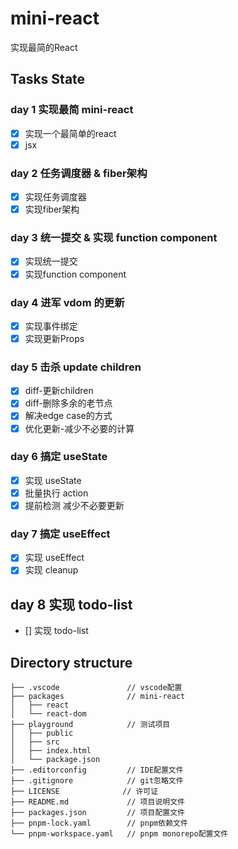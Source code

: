 # mini-react

实现最简的React

## Tasks State

### day 1 实现最简 mini-react

- [x] 实现一个最简单的react
- [x] jsx

### day 2 任务调度器 & fiber架构

- [x] 实现任务调度器
- [x] 实现fiber架构

### day 3 统一提交 & 实现 function component

- [x] 实现统一提交
- [x] 实现function component

### day 4 进军 vdom 的更新

- [x] 实现事件绑定
- [x] 实现更新Props

### day 5 击杀 update children

- [x] diff-更新children
- [x] diff-删除多余的老节点
- [x] 解决edge case的方式
- [x] 优化更新-减少不必要的计算

### day 6 搞定 useState

- [x] 实现 useState
- [x] 批量执行 action
- [x] 提前检测 减少不必要更新

### day 7 搞定 useEffect

- [x] 实现 useEffect
- [x] 实现 cleanup

## day 8 实现 todo-list

- [] 实现 todo-list

## Directory structure

```text
├── .vscode               // vscode配置
├── packages              // mini-react
│   ├── react
│   └── react-dom
├── playground            // 测试项目
│   ├── public
│   ├── src
│   ├── index.html
│   └── package.json
├── .editorconfig         // IDE配置文件
├── .gitignore            // git忽略文件
├── LICENSE              // 许可证
├── README.md             // 项目说明文件
├── packages.json         // 项目配置文件
├── pnpm-lock.yaml        // pnpm依赖文件
└── pnpm-workspace.yaml   // pnpm monorepo配置文件
```
